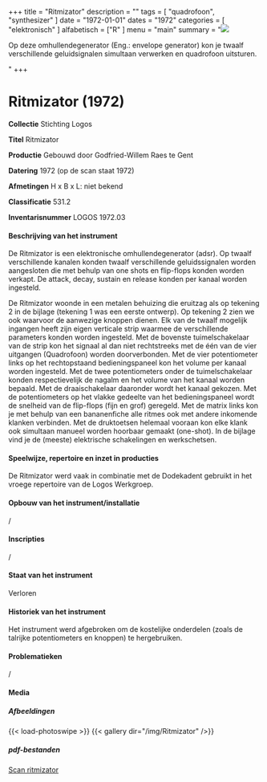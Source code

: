 ﻿+++
title = "Ritmizator"
description = ""
tags = [ "quadrofoon", "synthesizer"
]
date = "1972-01-01"
dates = "1972"
categories = [ "elektronisch"
]
alfabetisch = ["R"
]
menu = "main"
summary = "<a href='/logoscollectie/1972/ritmizator'><img src='/logoscollectie/img/Ritmizator/Tekening%201%20ritmizator-thumb.png'></a><p>Op deze omhullendegenerator (Eng.: envelope generator) kon je twaalf verschillende geluidsignalen simultaan verwerken en quadrofoon uitsturen.</p>"
+++

# Ritmizator (1972)

**Collectie**
Stichting Logos

**Titel**
Ritmizator

**Productie**
Gebouwd door Godfried-Willem Raes te Gent

**Datering**
1972 (op de scan staat 1972)

**Afmetingen**
H x B x L: niet bekend

**Classificatie**
531.2

**Inventarisnummer**
LOGOS 1972.03

#### Beschrijving van het instrument
De Ritmizator is een elektronische omhullendegenerator (adsr). Op twaalf verschillende kanalen konden twaalf verschillende geluidssignalen worden aangesloten die met behulp van one shots en flip-flops konden worden verkapt. De attack, decay, sustain en release konden per kanaal worden ingesteld. 


De Ritmizator woonde in een metalen behuizing die eruitzag als op tekening 2 in de bijlage (tekening 1 was een eerste ontwerp). Op tekening 2 zien we ook waarvoor de aanwezige knoppen dienen. Elk van de twaalf mogelijk ingangen heeft zijn eigen verticale strip waarmee de verschillende parameters konden worden ingesteld. Met de bovenste tuimelschakelaar van de strip kon het signaal al dan niet rechtstreeks met de één van de vier uitgangen (Quadrofoon) worden doorverbonden. Met de vier potentiometer links op het rechtopstaand bedieningspaneel kon het volume per kanaal worden ingesteld. Met de twee potentiometers onder de tuimelschakelaar konden respectievelijk de nagalm en het volume van het kanaal worden bepaald. Met de draaischakelaar daaronder wordt het kanaal gekozen. Met de potentiometers op het vlakke gedeelte van het bedieningspaneel wordt de snelheid van de flip-flops (fijn en grof) geregeld. Met de matrix links kon je met behulp van een bananenfiche alle ritmes ook met andere inkomende klanken verbinden. Met de druktoetsen helemaal vooraan kon elke klank ook simultaan manueel worden hoorbaar gemaakt (one-shot). In de bijlage vind je de (meeste) elektrische schakelingen en werkschetsen.


#### Speelwijze, repertoire en inzet in producties
De Ritmizator werd vaak in combinatie met de Dodekadent gebruikt in het vroege repertoire van de Logos Werkgroep. 

#### Opbouw van het instrument/installatie
/

#### Inscripties
/

#### Staat van het instrument
Verloren

#### Historiek van het instrument
Het instrument werd afgebroken om de kostelijke onderdelen (zoals de talrijke potentiometers en knoppen) te hergebruiken.

#### Problematieken
/

#### Media
##### Afbeeldingen
{{< load-photoswipe >}}
{{< gallery dir="/img/Ritmizator" />}}

##### pdf-bestanden
[Scan ritmizator](/logoscollectie/pdf/Ritmizator/Scan%20ritmizator.pdf)